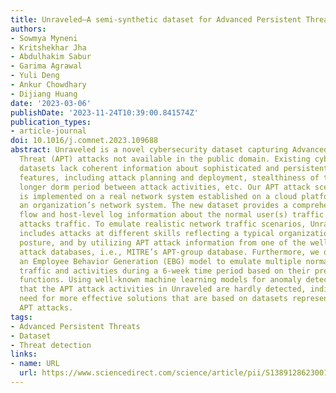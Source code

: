 ```yaml
---
title: Unraveled—A semi-synthetic dataset for Advanced Persistent Threats
authors:
- Sowmya Myneni
- Kritshekhar Jha
- Abdulhakim Sabur
- Garima Agrawal
- Yuli Deng
- Ankur Chowdhary
- Dijiang Huang
date: '2023-03-06'
publishDate: '2023-11-24T10:39:00.841574Z'
publication_types:
- article-journal
doi: 10.1016/j.comnet.2023.109688
abstract: Unraveled is a novel cybersecurity dataset capturing Advanced Persistent
  Threat (APT) attacks not available in the public domain. Existing cybersecurity
  datasets lack coherent information about sophisticated and persistent cyber-attack
  features, including attack planning and deployment, stealthiness of the attacker(s),
  longer dorm period between attack activities, etc. Our APT attack scenario in Unraveled
  is implemented on a real network system established on a cloud platform to emulate
  an organization’s network system. The new dataset provides a comprehensive network
  flow and host-level log information about the normal user(s) traffic and the cyber
  attacks traffic. To emulate realistic network traffic scenarios, Unraveled also
  includes attacks at different skills reflecting a typical organization’s threat
  posture, and by utilizing APT attack information from one of the well-known APT
  attack databases, i.e., MITRE’s APT-group database. Furthermore, we design and develop
  an Employee Behavior Generation (EBG) model to emulate multiple normal employees’
  traffic and activities during a 6-week time period based on their pre-defined business
  functions. Using well-known machine learning models for anomaly detection, we show
  that the APT attack activities in Unraveled are hardly detected, indicating the
  need for more effective solutions that are based on datasets representing real world
  APT attacks.
tags:
- Advanced Persistent Threats
- Dataset
- Threat detection
links:
- name: URL
  url: https://www.sciencedirect.com/science/article/pii/S1389128623001330
---
```

